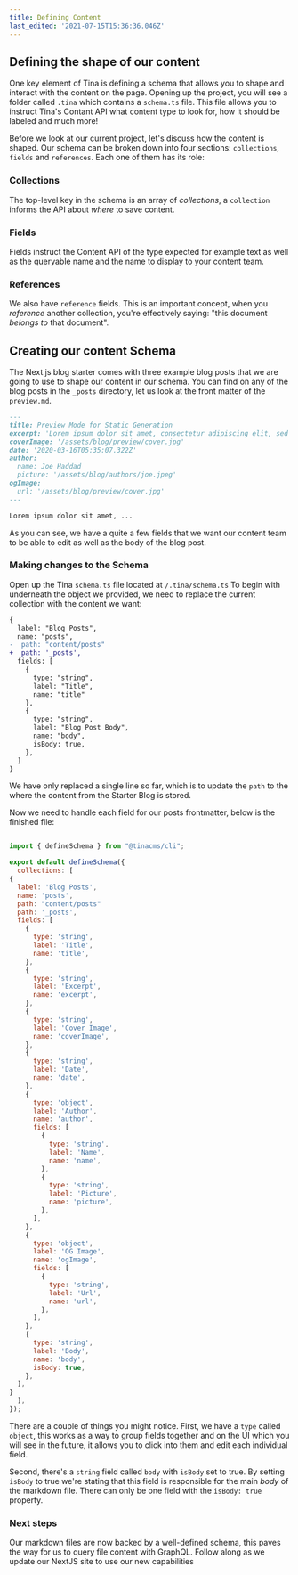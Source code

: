 ```yaml
---
title: Defining Content
last_edited: '2021-07-15T15:36:36.046Z'
---
```


## Defining the shape of our content

One key element of Tina is defining a schema that allows you to shape and interact with the content on the page. Opening up the project, you will see a folder called `.tina` which contains a `schema.ts` file. This file allows you to instruct Tina's Contant API what content type to look for, how it should be labeled and much more!

Before we look at our current project, let's discuss how the content is shaped. Our schema can be broken down into four sections: `collections`, `fields` and `references`. Each one of them has its role:

### Collections

The top-level key in the schema is an array of _collections_, a `collection` informs the API about _where_ to save content.


### Fields

Fields instruct the Content API of the type expected for example text as well as the queryable name and the name to display to your content team.

### References

We also have `reference` fields. This is an important concept, when you _reference_ another collection, you're effectively saying: "this document _belongs to_ that document".

## Creating our content Schema

The Next.js blog starter comes with three example blog posts that we are going to use to shape our content in our schema. You can find on any of the blog posts in the `_posts` directory, let us look at the front matter of the `preview.md`.

```md
---
title: Preview Mode for Static Generation
excerpt: 'Lorem ipsum dolor sit amet, consectetur adipiscing elit, sed do eiusmod tempor incididunt ut labore et dolore magna aliqua. Praesent elementum facilisis leo vel fringilla est ullamcorper eget. At imperdiet dui accumsan sit amet nulla facilities morbi tempus.'
coverImage: '/assets/blog/preview/cover.jpg'
date: '2020-03-16T05:35:07.322Z'
author:
  name: Joe Haddad
  picture: '/assets/blog/authors/joe.jpeg'
ogImage:
  url: '/assets/blog/preview/cover.jpg'
---

Lorem ipsum dolor sit amet, ...
```

As you can see, we have a quite a few fields that we want our content team to be able to edit as well as the body of the blog post.

### Making changes to the Schema

Open up the Tina `schema.ts` file located at `/.tina/schema.ts` To begin with underneath the object we provided, we need to replace the current collection with the content we want:

```diff
{
  label: "Blog Posts",
  name: "posts",
-  path: "content/posts"  
+  path: '_posts',
  fields: [
    {
      type: "string",
      label: "Title",
      name: "title"
    }, 
    {
      type: "string",
      label: "Blog Post Body",
      name: "body",
      isBody: true,
    },
  ]
}
```

We have only replaced a single line so far, which is to update the `path` to the where the content from the Starter Blog is stored. 

Now we need to handle each field for our posts frontmatter, below is the finished file:

```js

import { defineSchema } from "@tinacms/cli";

export default defineSchema({
  collections: [
{
  label: 'Blog Posts',
  name: 'posts',
  path: "content/posts"  
  path: '_posts',
  fields: [
    {
      type: 'string',
      label: 'Title',
      name: 'title',
    },
    {
      type: 'string',
      label: 'Excerpt',
      name: 'excerpt',
    },
    {
      type: 'string',
      label: 'Cover Image',
      name: 'coverImage',
    },
    {
      type: 'string',
      label: 'Date',
      name: 'date',
    },
    {
      type: 'object',
      label: 'Author',
      name: 'author',
      fields: [
        {
          type: 'string',
          label: 'Name',
          name: 'name',
        },
        {
          type: 'string',
          label: 'Picture',
          name: 'picture',
        },
      ],
    },
    {
      type: 'object',
      label: 'OG Image',
      name: 'ogImage',
      fields: [
        {
          type: 'string',
          label: 'Url',
          name: 'url',
        },
      ],
    },
    {
      type: 'string',
      label: 'Body',
      name: 'body',
      isBody: true,
    },
  ],
}
  ],
});

```

There are a couple of things you might notice. First, we have a `type` called `object`, this works as a way to group fields together and on the UI which you will see in the future, it allows you to click into them and edit each individual field.

Second, there's a `string` field called `body` with `isBody` set to true. By setting `isBody` to true we're stating that this field is responsible for the main _body_ of the markdown file. There can only be one field with the `isBody: true` property.

### Next steps

Our markdown files are now backed by a well-defined schema, this paves the way for us to query file content with GraphQL. Follow along as we update our NextJS site to use our new capabilities
